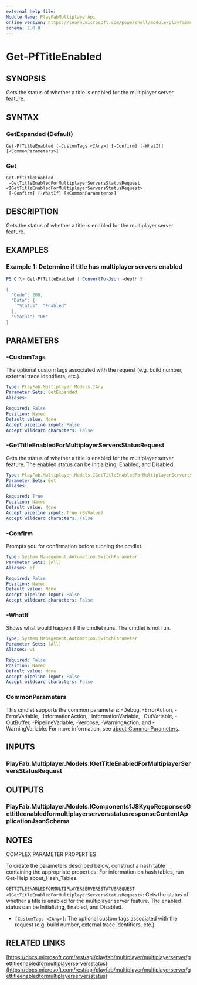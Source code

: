 ```yaml
---
external help file:
Module Name: PlayFabMultiplayerApi
online version: https://learn.microsoft.com/powershell/module/playfabmultiplayerapi/get-pftitleenabled
schema: 2.0.0
---
```


# Get-PfTitleEnabled

## SYNOPSIS
Gets the status of whether a title is enabled for the multiplayer server feature.

## SYNTAX

### GetExpanded (Default)
```
Get-PfTitleEnabled [-CustomTags <IAny>] [-Confirm] [-WhatIf] [<CommonParameters>]
```

### Get
```
Get-PfTitleEnabled
 -GetTitleEnabledForMultiplayerServersStatusRequest <IGetTitleEnabledForMultiplayerServersStatusRequest>
 [-Confirm] [-WhatIf] [<CommonParameters>]
```

## DESCRIPTION
Gets the status of whether a title is enabled for the multiplayer server feature.

## EXAMPLES

### Example 1: Determine if title has multiplayer servers enabled
```powershell
PS C:\> Get-PfTitleEnabled | ConvertTo-Json -depth 5

{
  "Code": 200,
  "Data": {
    "Status": "Enabled"
  },
  "Status": "OK"
}
```



## PARAMETERS

### -CustomTags
The optional custom tags associated with the request (e.g.
build number, external trace identifiers, etc.).

```yaml
Type: PlayFab.Multiplayer.Models.IAny
Parameter Sets: GetExpanded
Aliases:

Required: False
Position: Named
Default value: None
Accept pipeline input: False
Accept wildcard characters: False
```

### -GetTitleEnabledForMultiplayerServersStatusRequest
Gets the status of whether a title is enabled for the multiplayer server feature.
The enabled status can be Initializing, Enabled, and Disabled.

```yaml
Type: PlayFab.Multiplayer.Models.IGetTitleEnabledForMultiplayerServersStatusRequest
Parameter Sets: Get
Aliases:

Required: True
Position: Named
Default value: None
Accept pipeline input: True (ByValue)
Accept wildcard characters: False
```

### -Confirm
Prompts you for confirmation before running the cmdlet.

```yaml
Type: System.Management.Automation.SwitchParameter
Parameter Sets: (All)
Aliases: cf

Required: False
Position: Named
Default value: None
Accept pipeline input: False
Accept wildcard characters: False
```

### -WhatIf
Shows what would happen if the cmdlet runs.
The cmdlet is not run.

```yaml
Type: System.Management.Automation.SwitchParameter
Parameter Sets: (All)
Aliases: wi

Required: False
Position: Named
Default value: None
Accept pipeline input: False
Accept wildcard characters: False
```

### CommonParameters
This cmdlet supports the common parameters: -Debug, -ErrorAction, -ErrorVariable, -InformationAction, -InformationVariable, -OutVariable, -OutBuffer, -PipelineVariable, -Verbose, -WarningAction, and -WarningVariable. For more information, see [about_CommonParameters](http://go.microsoft.com/fwlink/?LinkID=113216).

## INPUTS

### PlayFab.Multiplayer.Models.IGetTitleEnabledForMultiplayerServersStatusRequest

## OUTPUTS

### PlayFab.Multiplayer.Models.IComponents1J8KyqoResponsesGettitleenabledformultiplayerserversstatusresponseContentApplicationJsonSchema

## NOTES

COMPLEX PARAMETER PROPERTIES

To create the parameters described below, construct a hash table containing the appropriate properties. For information on hash tables, run Get-Help about_Hash_Tables.


`GETTITLEENABLEDFORMULTIPLAYERSERVERSSTATUSREQUEST <IGetTitleEnabledForMultiplayerServersStatusRequest>`: Gets the status of whether a title is enabled for the multiplayer server feature. The enabled status can be Initializing, Enabled, and Disabled.
  - `[CustomTags <IAny>]`: The optional custom tags associated with the request (e.g. build number, external trace identifiers, etc.).

## RELATED LINKS

[https://docs.microsoft.com/rest/api/playfab/multiplayer/multiplayerserver/gettitleenabledformultiplayerserversstatus](https://docs.microsoft.com/rest/api/playfab/multiplayer/multiplayerserver/gettitleenabledformultiplayerserversstatus)

